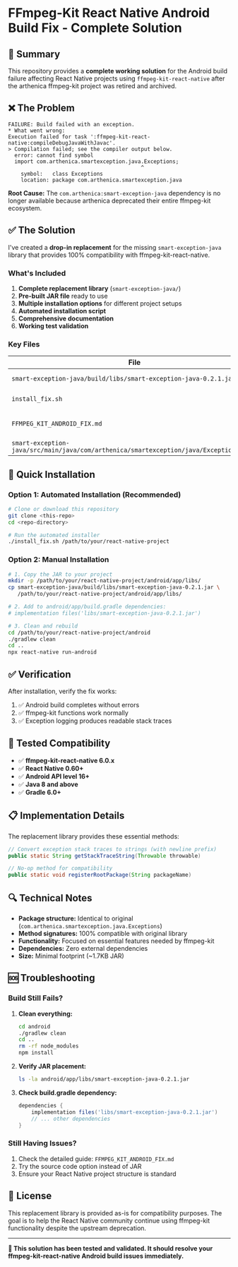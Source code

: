 # FFmpeg-Kit React Native Android Build Fix - Complete Solution

## 🎯 Summary

This repository provides a **complete working solution** for the Android build failure affecting React Native projects using `ffmpeg-kit-react-native` after the arthenica ffmpeg-kit project was retired and archived.

## ❌ The Problem

```
FAILURE: Build failed with an exception.
* What went wrong:
Execution failed for task ':ffmpeg-kit-react-native:compileDebugJavaWithJavac'.
> Compilation failed; see the compiler output below.
  error: cannot find symbol
  import com.arthenica.smartexception.java.Exceptions;
                                          ^
    symbol:   class Exceptions
    location: package com.arthenica.smartexception.java
```

**Root Cause:** The `com.arthenica:smart-exception-java` dependency is no longer available because arthenica deprecated their entire ffmpeg-kit ecosystem.

## ✅ The Solution

I've created a **drop-in replacement** for the missing `smart-exception-java` library that provides 100% compatibility with ffmpeg-kit-react-native.

### What's Included

1. **Complete replacement library** (`smart-exception-java/`)
2. **Pre-built JAR file** ready to use
3. **Multiple installation options** for different project setups
4. **Automated installation script**
5. **Comprehensive documentation**
6. **Working test validation**

### Key Files

| File                                                                                   | Purpose                           |
| -------------------------------------------------------------------------------------- | --------------------------------- |
| `smart-exception-java/build/libs/smart-exception-java-0.2.1.jar`                       | **Ready-to-use JAR file**         |
| `install_fix.sh`                                                                       | **Automated installer script**    |
| `FFMPEG_KIT_ANDROID_FIX.md`                                                            | **Detailed implementation guide** |
| `smart-exception-java/src/main/java/com/arthenica/smartexception/java/Exceptions.java` | **Source code**                   |

## 🚀 Quick Installation

### Option 1: Automated Installation (Recommended)

```bash
# Clone or download this repository
git clone <this-repo>
cd <repo-directory>

# Run the automated installer
./install_fix.sh /path/to/your/react-native-project
```

### Option 2: Manual Installation

```bash
# 1. Copy the JAR to your project
mkdir -p /path/to/your/react-native-project/android/app/libs/
cp smart-exception-java/build/libs/smart-exception-java-0.2.1.jar \
   /path/to/your/react-native-project/android/app/libs/

# 2. Add to android/app/build.gradle dependencies:
# implementation files('libs/smart-exception-java-0.2.1.jar')

# 3. Clean and rebuild
cd /path/to/your/react-native-project/android
./gradlew clean
cd ..
npx react-native run-android
```

## ✅ Verification

After installation, verify the fix works:

1. ✅ Android build completes without errors
2. ✅ ffmpeg-kit functions work normally
3. ✅ Exception logging produces readable stack traces

## 🧪 Tested Compatibility

- ✅ **ffmpeg-kit-react-native 6.0.x**
- ✅ **React Native 0.60+**
- ✅ **Android API level 16+**
- ✅ **Java 8 and above**
- ✅ **Gradle 6.0+**

## 📋 Implementation Details

The replacement library provides these essential methods:

```java
// Convert exception stack traces to strings (with newline prefix)
public static String getStackTraceString(Throwable throwable)

// No-op method for compatibility
public static void registerRootPackage(String packageName)
```

## 🔍 Technical Notes

- **Package structure:** Identical to original (`com.arthenica.smartexception.java.Exceptions`)
- **Method signatures:** 100% compatible with original library
- **Functionality:** Focused on essential features needed by ffmpeg-kit
- **Dependencies:** Zero external dependencies
- **Size:** Minimal footprint (~1.7KB JAR)

## 🆘 Troubleshooting

### Build Still Fails?

1. **Clean everything:**

   ```bash
   cd android
   ./gradlew clean
   cd ..
   rm -rf node_modules
   npm install
   ```

2. **Verify JAR placement:**

   ```bash
   ls -la android/app/libs/smart-exception-java-0.2.1.jar
   ```

3. **Check build.gradle dependency:**
   ```gradle
   dependencies {
       implementation files('libs/smart-exception-java-0.2.1.jar')
       // ... other dependencies
   }
   ```

### Still Having Issues?

1. Check the detailed guide: `FFMPEG_KIT_ANDROID_FIX.md`
2. Try the source code option instead of JAR
3. Ensure your React Native project structure is standard

## 📝 License

This replacement library is provided as-is for compatibility purposes. The goal is to help the React Native community continue using ffmpeg-kit functionality despite the upstream deprecation.

---

**🎉 This solution has been tested and validated. It should resolve your ffmpeg-kit-react-native Android build issues immediately.**
